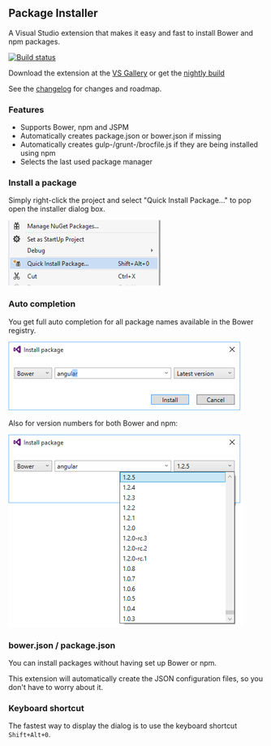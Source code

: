 ## Package Installer

A Visual Studio extension that makes it easy and fast to install
Bower and npm packages.

[![Build status](https://ci.appveyor.com/api/projects/status/bd4o6iumw9vwf8kh?svg=true)](https://ci.appveyor.com/project/madskristensen/packageinstaller)

Download the extension at the
[VS Gallery](https://visualstudiogallery.msdn.microsoft.com/753b9720-1638-4f9a-ad8d-2c45a410fd74)
or get the
[nightly build](http://vsixgallery.com/extension/fdd64809-376e-4542-92ce-808a8df06bcc/)

See the
[changelog](https://github.com/madskristensen/PackageIntellisense/blob/master/CHANGELOG.md)
for changes and roadmap.

### Features

- Supports Bower, npm and JSPM
- Automatically creates package.json or bower.json if missing
- Automatically creates gulp-/grunt-/brocfile.js if they are being installed using npm
- Selects the last used package manager

### Install a package

Simply right-click the project and select "Quick Install Package..."
to pop open the installer dialog box.

![Context menu](art/context-menu.png)

### Auto completion

You get full auto completion for all package names available
in the Bower registry.

![auto completion](art/dialog.png)

Also for version numbers for both Bower and npm:

![auto completion](art/dialog-versions.png)

### bower.json / package.json

You can install packages without having set up Bower or npm.

This extension will automatically create the JSON configuration
files, so you don't have to worry about it.

### Keyboard shortcut

The fastest way to display the dialog is to use the keyboard
shortcut `Shift+Alt+0`.